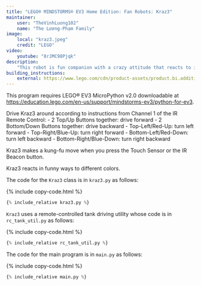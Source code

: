 ```yaml
---
title: "LEGO® MINDSTORMS® EV3 Home Edition: Fan Robots: Kraz3"
maintainer:
    user: "TheVinhLuong102"
    name: "The Lương-Phạm Family"
image:
    local: "kraz3.jpeg"
    credit: "LEGO"
video:
    youtube: "8rJMC98Pjqk"
description:
    "This robot is fun companion with a crazy attitude that reacts to it’s little IR Beacon bug friend. You can control it with the custom program, the IR Beacon, or simply set it to follow it’s little friend around the room."
building_instructions:
    external: https://www.lego.com/cdn/product-assets/product.bi.additional.extra.pdf/31313_X_KRAZ3.pdf
---
```



This program requires LEGO® EV3 MicroPython v2.0 downloadable at https://education.lego.com/en-us/support/mindstorms-ev3/python-for-ev3.

Drive Kraz3 around according to instructions from Channel 1 of the IR Remote Control:
    - 2 Top/Up Buttons together: drive forward
    - 2 Bottom/Down Buttons together: drive backward
    - Top-Left/Red-Up: turn left forward
    - Top-Right/Blue-Up: turn right forward
    - Bottom-Left/Red-Down: turn left backward
    - Bottom-Right/Blue-Down: turn right backward

Kraz3 makes a kung-fu move when you press the Touch Sensor or the IR Beacon button.

Kraz3 reacts in funny ways to different colors.

The code for the `Kraz3` class is in `kraz3.py` as follows:

{% include copy-code.html %}
```python
{% include_relative kraz3.py %}
```

`Kraz3` uses a remote-controlled tank driving utility whose code is in `rc_tank_util.py` as follows:

{% include copy-code.html %}
```python
{% include_relative rc_tank_util.py %}
```

The code for the main program is in `main.py` as follows:

{% include copy-code.html %}
```python
{% include_relative main.py %}
```
